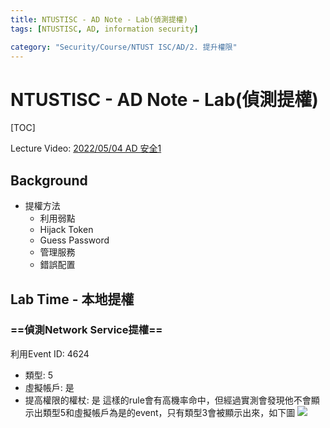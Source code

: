 ```yaml
---
title: NTUSTISC - AD Note - Lab(偵測提權)
tags: [NTUSTISC, AD, information security]

category: "Security/Course/NTUST ISC/AD/2. 提升權限"
---
```


# NTUSTISC - AD Note - Lab(偵測提權)
<!-- more -->
[TOC]

Lecture Video: [2022/05/04 AD 安全1](https://youtu.be/Cv2gNQkDM8Q?si=M0LV3dBCMCOy58LN&t=3600)

## Background
* 提權方法
    * 利用弱點
    * Hijack Token
    * Guess Password
    * 管理服務
    * 錯誤配置

## Lab Time - 本地提權

### ==偵測Network Service提權==
利用Event ID: 4624
* 類型: 5
* 虛擬帳戶: 是
* 提高權限的權杖: 是
這樣的rule會有高機率命中，但經過實測會發現他不會顯示出類型5和虛擬帳戶為是的event，只有類型3會被顯示出來，如下圖
![](https://hackmd.io/_uploads/ryoW9NfC3.png)